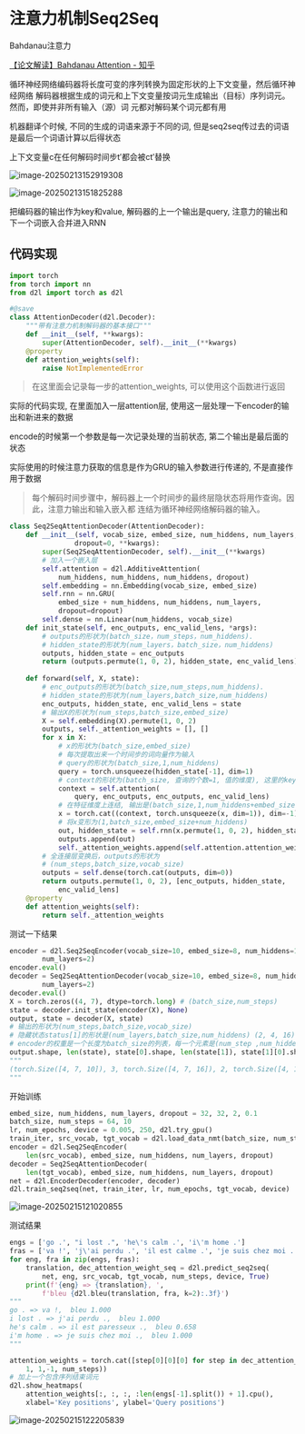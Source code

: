 # 注意力机制Seq2Seq

Bahdanau注意力

[【论文解读】Bahdanau Attention - 知乎](https://zhuanlan.zhihu.com/p/272662664)

循环神经网络编码器将长度可变的序列转换为固定形状的上下文变量，然后循环神经网络 解码器根据生成的词元和上下文变量按词元生成输出（目标）序列词元。然而，即使并非所有输入（源）词 元都对解码某个词元都有用

机器翻译个时候, 不同的生成的词语来源于不同的词, 但是seq2seq传过去的词语是最后一个词语计算以后得状态

上下文变量c在任何解码时间步t′都会被ct′替换

![image-20250213152919308](https://picture-01-1316374204.cos.ap-beijing.myqcloud.com/picture/202502131529353.png)

![image-20250213151825288](https://picture-01-1316374204.cos.ap-beijing.myqcloud.com/picture/202502131518717.png)

把编码器的输出作为key和value, 解码器的上一个输出是query, 注意力的输出和下一个词嵌入合并进入RNN

## 代码实现

```python
import torch
from torch import nn
from d2l import torch as d2l
```

```python
#@save
class AttentionDecoder(d2l.Decoder):
    """带有注意力机制解码器的基本接口"""
    def __init__(self, **kwargs):
        super(AttentionDecoder, self).__init__(**kwargs)
    @property
    def attention_weights(self):
        raise NotImplementedError
```

> 在这里面会记录每一步的attention_weights, 可以使用这个函数进行返回

实际的代码实现, 在里面加入一层attention层, 使用这一层处理一下encoder的输出和新进来的数据

encode的时候第一个参数是每一次记录处理的当前状态, 第二个输出是最后面的状态

实际使用的时候注意力获取的信息是作为GRU的输入参数进行传递的, 不是直接作用于数据

> 每个解码时间步骤中，解码器上一个时间步的最终层隐状态将用作查询。因此，注意力输出和输入嵌入都 连结为循环神经网络解码器的输入。

```python
class Seq2SeqAttentionDecoder(AttentionDecoder):
    def __init__(self, vocab_size, embed_size, num_hiddens, num_layers,
                dropout=0, **kwargs):
        super(Seq2SeqAttentionDecoder, self).__init__(**kwargs)
        # 加入一个嵌入层
        self.attention = d2l.AdditiveAttention(
            num_hiddens, num_hiddens, num_hiddens, dropout)
        self.embedding = nn.Embedding(vocab_size, embed_size)
        self.rnn = nn.GRU(
            embed_size + num_hiddens, num_hiddens, num_layers,
            dropout=dropout)
        self.dense = nn.Linear(num_hiddens, vocab_size)
    def init_state(self, enc_outputs, enc_valid_lens, *args):
        # outputs的形状为(batch_size，num_steps，num_hiddens).
        # hidden_state的形状为(num_layers，batch_size，num_hiddens)
        outputs, hidden_state = enc_outputs
        return (outputs.permute(1, 0, 2), hidden_state, enc_valid_lens)
    
    def forward(self, X, state):
        # enc_outputs的形状为(batch_size,num_steps,num_hiddens).
        # hidden_state的形状为(num_layers,batch_size,num_hiddens)
        enc_outputs, hidden_state, enc_valid_lens = state
        # 输出X的形状为(num_steps,batch_size,embed_size)
        X = self.embedding(X).permute(1, 0, 2)
        outputs, self._attention_weights = [], []
        for x in X:
            # x的形状为(batch_size,embed_size)
            # 每次提取出来一个时间步的词向量作为输入
            # query的形状为(batch_size,1,num_hiddens)
            query = torch.unsqueeze(hidden_state[-1], dim=1)
            # context的形状为(batch_size, 查询的个数=1, 值的维度), 这里的key和value是一样的
            context = self.attention(
                query, enc_outputs, enc_outputs, enc_valid_lens)
            # 在特征维度上连结, 输出是(batch_size,1,num_hiddens+embed_size)
            x = torch.cat((context, torch.unsqueeze(x, dim=1)), dim=-1)
            # 将x变形为(1,batch_size,embed_size+num_hiddens)
            out, hidden_state = self.rnn(x.permute(1, 0, 2), hidden_state)
            outputs.append(out)
            self._attention_weights.append(self.attention.attention_weights)
        # 全连接层变换后，outputs的形状为
        # (num_steps,batch_size,vocab_size)
        outputs = self.dense(torch.cat(outputs, dim=0))
        return outputs.permute(1, 0, 2), [enc_outputs, hidden_state,
            enc_valid_lens]
    @property
    def attention_weights(self):
        return self._attention_weights
```

测试一下结果

```python
encoder = d2l.Seq2SeqEncoder(vocab_size=10, embed_size=8, num_hiddens=16,
        num_layers=2)
encoder.eval()
decoder = Seq2SeqAttentionDecoder(vocab_size=10, embed_size=8, num_hiddens=16,
        num_layers=2)
decoder.eval()
X = torch.zeros((4, 7), dtype=torch.long) # (batch_size,num_steps)
state = decoder.init_state(encoder(X), None)
output, state = decoder(X, state)
# 输出的形状为(num_steps,batch_size,vocab_size)
# 隐藏状态status[1]的形状是(num_layers,batch_size,num_hiddens) (2, 4, 16)
# encoder的权重是一个长度为batch_size的列表，每一个元素是(num_step ,num_hidden)(7, 16)
output.shape, len(state), state[0].shape, len(state[1]), state[1][0].shape
"""
(torch.Size([4, 7, 10]), 3, torch.Size([4, 7, 16]), 2, torch.Size([4, 16]))
"""
```

开始训练

```python
embed_size, num_hiddens, num_layers, dropout = 32, 32, 2, 0.1
batch_size, num_steps = 64, 10
lr, num_epochs, device = 0.005, 250, d2l.try_gpu()
train_iter, src_vocab, tgt_vocab = d2l.load_data_nmt(batch_size, num_steps)
encoder = d2l.Seq2SeqEncoder(
    len(src_vocab), embed_size, num_hiddens, num_layers, dropout)
decoder = Seq2SeqAttentionDecoder(
    len(tgt_vocab), embed_size, num_hiddens, num_layers, dropout)
net = d2l.EncoderDecoder(encoder, decoder)
d2l.train_seq2seq(net, train_iter, lr, num_epochs, tgt_vocab, device)
```

![image-20250215121020855](https://picture-01-1316374204.cos.ap-beijing.myqcloud.com/picture/202502151210089.png)

测试结果

```python
engs = ['go .', "i lost .", 'he\'s calm .', 'i\'m home .']
fras = ['va !', 'j\'ai perdu .', 'il est calme .', 'je suis chez moi .']
for eng, fra in zip(engs, fras):
    translation, dec_attention_weight_seq = d2l.predict_seq2seq(
        net, eng, src_vocab, tgt_vocab, num_steps, device, True)
    print(f'{eng} => {translation}, ',
        f'bleu {d2l.bleu(translation, fra, k=2):.3f}')
"""
go . => va !,  bleu 1.000
i lost . => j'ai perdu .,  bleu 1.000
he's calm . => il est paresseux .,  bleu 0.658
i'm home . => je suis chez moi .,  bleu 1.000
"""
```

```python
attention_weights = torch.cat([step[0][0][0] for step in dec_attention_weight_seq], 0).reshape((
    1, 1,-1, num_steps))
# 加上一个包含序列结束词元
d2l.show_heatmaps(
    attention_weights[:, :, :, :len(engs[-1].split()) + 1].cpu(),
    xlabel='Key positions', ylabel='Query positions')
```

![image-20250215122205839](https://picture-01-1316374204.cos.ap-beijing.myqcloud.com/picture/202502151222913.png)
